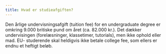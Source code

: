 ```yaml
---
title: Hvad er studieafgiften?
---
```

Den årlige undervisningsafgift (tuition fee) for en undergraduate degree er
omkring 9.000 britiske pund om året (ca. 82.000 kr.). Det dækker undervisingen
(forelæsninger, klassetimer, tutorials), men ikke ophold eller mad. EU-
studerende skal heldigvis ikke betale college fee, som ellers er endnu et
heftigt beløb.

